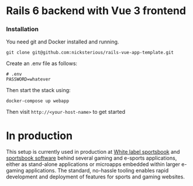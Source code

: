 # Rails 6 backend with Vue 3 frontend

### Installation

You need git and Docker installed and running.

`git clone git@github.com:nicksterious/rails-vue-app-template.git`

Create an .env file as follows:

```
# .env
PASSWORD=whatever
```

Then start the stack using:

`docker-compose up webapp`

Then visit `http://<your-host-name>` to get started


# In production

This setup is currently used in production at [White label sportsbook](https://www.sportsbook-white-label.com) and [sportsbook software](https://www.sports-book-software.com) behind several gaming and e-sports applications, either as stand-alone applications or microapps embedded within larger e-gaming applications. The standard, no-hassle tooling enables rapid development and deployment of features for sports and gaming websites.
